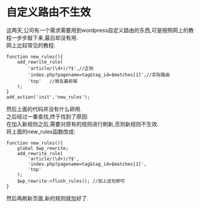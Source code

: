 # 自定义路由不生效
这两天,公司有一个需求需要用到wordpress自定义路由的东西,可是按照网上的教程一步步敲下来,最后却没有用.  
网上比较常见的教程:  
```
function new_rules(){
    add_rewrite_rule(
        'article/(\d+)/?$',//正则
        'index.php?pagename=tag&tag_id=$matches[1]',//实际路由
        'top'   //放在最前端
    );
}
add_action('init','new_rules');
```
然后上面的代码并没有什么卵用.  
之后经过一番查找,终于找到了原因:  
在加入新规则之后,需要对原有的规则进行刷新,否则新规则不生效.  
将上面的new_rules函数改成:  
```
function new_rules(){
    global $wp_rewrite;
    add_rewrite_rule(
        'article/(\d+)/?$',
        'index.php?pagename=tag&tag_id=$matches[1]',
        'top'
    );
    $wp_rewrite->flush_rules(); //加上这句即可
}
```
然后再刷新页面,新的规则就加好了.  
